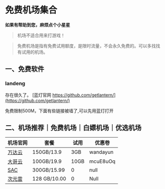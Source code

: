 # 免费机场集合


**如果有帮助到您，麻烦点个小星星**
> 机场不适合用来打游戏！

> 免费机场是指有免费试用额度，是限时流量，不会永久免费的。可以多找找有试用的机场。


## 一、免费软件

### landeng

存在很久了。
[蓝灯官网 https://github.com/getlantern/](https://github.com/getlantern/)

免费限制500M，下面有些链接被墙了,可以先用蓝灯打开


## 二、机场推荐｜免费机场｜白嫖机场｜优选机场

|机场官网|套餐|试用|优惠卷|
|---|---|---|---|
|[万达云](https://app.wdycenter.com/register?code=XfGOTwtN)|150GB/13.9|3GB|wandayun|
|[大哥云](https://apidagecloud.com/#/register?code=fOd4iIBS)|100GB/19.9|10GB|mcuE8uOq|
|[SAC](https://hk.sacjs.host/#/register?code=Azo1hoOW)|300GB/15.99|0|null|
|[次元雲](https://go.ciyy.top/#/register?code=lSelrOjz) |128 GB/10.00 |0|Null|
